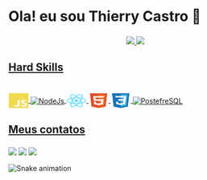 
<h1 align="left">Ola! eu sou Thierry Castro 👋</h1>

###

<div align="center">
  <a href="https://github.com/Thierrycast">
  <img height="180em" src="https://github-readme-stats.vercel.app/api?username=Thierrycast&show_icons=true&theme=midnight-purple&include_all_commits=true&count_private=true"/>
  <img height="180em" src="https://github-readme-stats.vercel.app/api/top-langs/?username=Thierrycast&layout=compact&langs_count=7&theme=midnight-purple"/>
</div>

  ###

<h2 align="left">Hard Skills</h2>

###
  
<div style="display: inline_block"><br>
  <img align="center" alt="Js" height="30" width="40" src="https://raw.githubusercontent.com/devicons/devicon/master/icons/javascript/javascript-plain.svg">
  <img align="center" alt="NodeJs" height="30" width="40"  src="https://cdn.jsdelivr.net/gh/devicons/devicon/icons/nodejs/nodejs-original.svg" />
  <img align="center" alt="React" height="30" width="40" src="https://raw.githubusercontent.com/devicons/devicon/master/icons/react/react-original.svg">
  <img align="center" alt="HTML" height="30" width="40" src="https://raw.githubusercontent.com/devicons/devicon/master/icons/html5/html5-original.svg">
  <img align="center" alt="CSS" height="30" width="40" src="https://raw.githubusercontent.com/devicons/devicon/master/icons/css3/css3-original.svg">
  <img align="center" alt="PostefreSQL" height="30" width="40"  src="https://cdn.jsdelivr.net/gh/devicons/devicon/icons/postgresql/postgresql-original.svg" />

</div>
  
  ###

<h2 align="left">Meus contatos</h2>

###

<div> 

 <a href="https://discord.gg/Thierry#2839" target="_blank"><img src="https://img.shields.io/badge/Discord-7289DA?style=for-the-badge&logo=discord&logoColor=white" target="_blank"></a> 
  <a href = "mailto:thierrycastr555@gmail.com"><img src="https://img.shields.io/badge/Gmail-D14836?style=for-the-badge&logo=gmail&logoColor=white" target="_blank"></a>
  <a href="https://www.linkedin.com/in/thierry-castro/" target="_blank"><img src="https://img.shields.io/badge/-LinkedIn-%230077B5?style=for-the-badge&logo=linkedin&logoColor=white" target="_blank"></a> 
 
  ![Snake animation](https://github.com/Thierrycast/Thierrycast/blob/output/github-contribution-grid-snake.svg)
 
</div>

